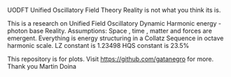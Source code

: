 UODFT
Unified Oscillatory Field Theory
Reality is not what you think its is.

This is a research on Unified Field Oscillatory Dynamic Harmonic energy -photon base Reality.
Assumptions:
Space , time , matter and forces are emergent.
Everything is energy structuring in a Collatz Sequence in octave harmonic scale. 
LZ constant is 1.23498 
HQS constant is 23.5%

This repository is for plots.
Visit https://github.com/gatanegro for more.
Thank you
Martin Doina
